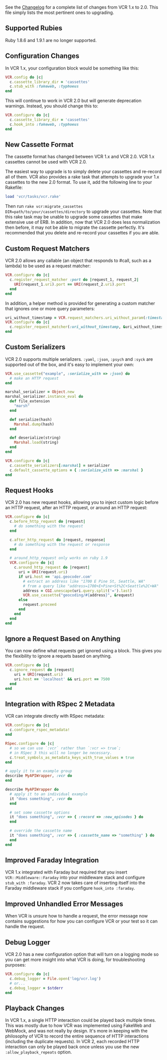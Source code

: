 See the [Changelog](changelog) for a complete list of changes from VCR
1.x to 2.0. This file simply lists the most pertinent ones to upgrading.

## Supported Rubies

Ruby 1.8.6 and 1.9.1 are no longer supported.

## Configuration Changes

In VCR 1.x, your configuration block would be something like this:

``` ruby
VCR.config do |c|
  c.cassette_library_dir = 'cassettes'
  c.stub_with :fakeweb, :typhoeus
end
```

This will continue to work in VCR 2.0 but will generate deprecation
warnings. Instead, you should change this to:

``` ruby
VCR.configure do |c|
  c.cassette_library_dir = 'cassettes'
  c.hook_into :fakeweb, :typhoeus
end
```

## New Cassette Format

The cassette format has changed between VCR 1.x and VCR 2.0.
VCR 1.x cassettes cannot be used with VCR 2.0.

The easiest way to upgrade is to simply delete your cassettes and
re-record all of them. VCR also provides a rake task that attempts
to upgrade your 1.x cassettes to the new 2.0 format. To use it, add
the following line to your Rakefile:

``` ruby
load 'vcr/tasks/vcr.rake'
```

Then run `rake vcr:migrate_cassettes DIR=path/to/your/cassettes/directory` to
upgrade your cassettes. Note that this rake task may be unable to
upgrade some cassettes that make extensive use of ERB. In addition, now
that VCR 2.0 does less normalization then before, it may not be able to
migrate the cassette perfectly. It's recommended that you delete and
re-record your cassettes if you are able.

## Custom Request Matchers

VCR 2.0 allows any callable (an object that responds to #call, such as a lambda)
to be used as a request matcher:

``` ruby
VCR.configure do |c|
  c.register_request_matcher :port do |request_1, request_2|
    URI(request_1.uri).port == URI(request_2.uri).port
  end
end
```

In addition, a helper method is provided for generating a custom
matcher that ignores one or more query parameters:

``` ruby
uri_without_timestamp = VCR.request_matchers.uri_without_param(:timestamp)
VCR.configure do |c|
  c.register_request_matcher(:uri_without_timestamp, &uri_without_timestamp)
end
```

## Custom Serializers

VCR 2.0 supports multiple serializers. `:yaml`, `:json`, `:psych` and
`:syck` are supported out of the box, and it's easy to implement your
own:

``` ruby
VCR.use_cassette("example", :serialize_with => :json) do
  # make an HTTP request
end

marshal_serializer = Object.new
marshal_serializer.instance_eval do
  def file_extension
    "marsh"
  end

  def serialize(hash)
    Marshal.dump(hash)
  end

  def deserialize(string)
    Marshal.load(string)
  end
end

VCR.configure do |c|
  c.cassette_serializers[:marshal] = serializer
  c.default_cassette_options = { :serialize_with => :marshal }
end
```

## Request Hooks

VCR 2.0 has new request hooks, allowing you to inject custom logic
before an HTTP request, after an HTTP request, or around an HTTP
request:

``` ruby
VCR.configure do |c|
  c.before_http_request do |request|
    # do something with the request
  end

  c.after_http_request do |request, response|
    # do something with the request or response
  end

  # around_http_request only works on ruby 1.9
  VCR.configure do |c|
    c.around_http_request do |request|
      uri = URI(request.uri)
      if uri.host == 'api.geocoder.com'
        # extract an address like "1700 E Pine St, Seattle, WA"
        # from a query like "address=1700+E+Pine+St%2C+Seattle%2C+WA"
        address = CGI.unescape(uri.query.split('=').last)
        VCR.use_cassette("geocoding/#{address}", &request)
      else
        request.proceed
      end
    end
  end
end
```

## Ignore a Request Based on Anything

You can now define what requests get ignored using a block. This
gives you the flexibility to ignore a requets based on anything.

``` ruby
VCR.configure do |c|
  c.ignore_request do |request|
    uri = URI(request.uri)
    uri.host == 'localhost' && uri.port == 7500
  end
end
```

## Integration with RSpec 2 Metadata

VCR can integrate directly with RSpec metadata:

``` ruby
VCR.configure do |c|
  c.configure_rspec_metadata!
end

RSpec.configure do |c|
  # so we can use `:vcr` rather than `:vcr => true`;
  # in RSpec 3 this will no longer be necessary.
  c.treat_symbols_as_metadata_keys_with_true_values = true
end

# apply it to an example group
describe MyAPIWrapper, :vcr do
end

describe MyAPIWrapper do
  # apply it to an individual example
  it "does something", :vcr do
  end

  # set some cassette options
  it "does something", :vcr => { :record => :new_episodes } do
  end

  # override the cassette name
  it "does something", :vcr => { :cassette_name => "something" } do
  end
end
```

## Improved Faraday Integration

VCR 1.x integrated with Faraday but required that you insert
`VCR::Middleware::Faraday` into your middleware stack and configure
`stub_with :faraday`. VCR 2 now takes care of inserting itself
into the Faraday middleware stack if you configure `hook_into :faraday`.

## Improved Unhandled Error Messages

When VCR is unsure how to handle a request, the error message now contains
suggestions for how you can configure VCR or your test so it can handle
the request.

## Debug Logger

VCR 2.0 has a new configuration option that will turn on a logging mode
so you can get more insight into what VCR is doing, for troubleshooting
purposes:

``` ruby
VCR.configure do |c|
  c.debug_logger = File.open('log/vcr.log')
  # or...
  c.debug_logger = $stderr
end
```

## Playback Changes

In VCR 1.x, a single HTTP interaction could be played back multiple
times. This was mostly due to how VCR was implemented using FakeWeb
and WebMock, and was not really by design. It's more in keeping with
the philosophy of VCR to record the entire sequence of HTTP interactions
(including the duplicate requests). In VCR 2, each recorded HTTP
interaction can only be played back once unless you use the new
`:allow_playback_repeats` option.

